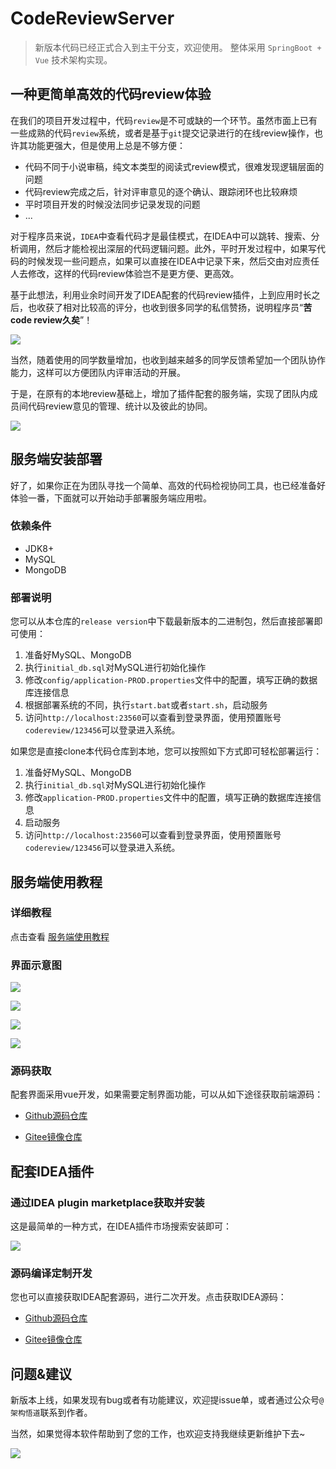 # CodeReviewServer

> 新版本代码已经正式合入到主干分支，欢迎使用。
> 整体采用 `SpringBoot + Vue` 技术架构实现。


## 一种更简单高效的代码review体验

在我们的项目开发过程中，代码`review`是不可或缺的一个环节。虽然市面上已有一些成熟的代码`review`系统，或者是基于`git`提交记录进行的在线review操作，也许其功能更强大，但是使用上总是不够方便：

- 代码不同于小说审稿，纯文本类型的阅读式review模式，很难发现逻辑层面的问题
- 代码review完成之后，针对评审意见的逐个确认、跟踪闭环也比较麻烦
- 平时项目开发的时候没法同步记录发现的问题
- ...

对于程序员来说，`IDEA`中查看代码才是最佳模式，在IDEA中可以跳转、搜索、分析调用，然后才能检视出深层的代码逻辑问题。此外，平时开发过程中，如果写代码的时候发现一些问题点，如果可以直接在IDEA中记录下来，然后交由对应责任人去修改，这样的代码review体验岂不是更方便、更高效。

基于此想法，利用业余时间开发了IDEA配套的代码review插件，上到应用时长之后，也收获了相对比较高的评分，也收到很多同学的私信赞扬，说明程序员“**苦code review久矣**”！

![](https://pics.codingcoder.cn/pics/202307222357867.png)

当然，随着使用的同学数量增加，也收到越来越多的同学反馈希望加一个团队协作能力，这样可以方便团队内评审活动的开展。

于是，在原有的本地review基础上，增加了插件配套的服务端，实现了团队内成员间代码review意见的管理、统计以及彼此的协同。

![](https://pics.codingcoder.cn/pics/202307230012353.png)

## 服务端安装部署

好了，如果你正在为团队寻找一个简单、高效的代码检视协同工具，也已经准备好体验一番，下面就可以开始动手部署服务端应用啦。

### 依赖条件

- JDK8+
- MySQL
- MongoDB

### 部署说明

您可以从本仓库的`release version`中下载最新版本的二进制包，然后直接部署即可使用：

1. 准备好MySQL、MongoDB
2. 执行`initial_db.sql`对MySQL进行初始化操作
3. 修改`config/application-PROD.properties`文件中的配置，填写正确的数据库连接信息
4. 根据部署系统的不同，执行`start.bat`或者`start.sh`，启动服务
5. 访问`http://localhost:23560`可以查看到登录界面，使用预置账号`codereview/123456`可以登录进入系统。


如果您是直接clone本代码仓库到本地，您可以按照如下方式即可轻松部署运行：

1. 准备好MySQL、MongoDB
2. 执行`initial_db.sql`对MySQL进行初始化操作
3. 修改`application-PROD.properties`文件中的配置，填写正确的数据库连接信息
4. 启动服务
5. 访问`http://localhost:23560`可以查看到登录界面，使用预置账号`codereview/123456`可以登录进入系统。


## 服务端使用教程

### 详细教程

点击查看 [服务端使用教程](https://blog.codingcoder.cn/post/codereviewserverdeploydoc.html)

### 界面示意图

![](https://pics.codingcoder.cn/pics/202307230022440.png)

![](https://pics.codingcoder.cn/pics/202307230022600.png)

![](https://pics.codingcoder.cn/pics/202307230023029.png)

![](https://pics.codingcoder.cn/pics/202307230023684.png)


### 源码获取

配套界面采用vue开发，如果需要定制界面功能，可以从如下途径获取前端源码：

- [Github源码仓库](https://github.com/veezean/CodeReviewServer_Portal)

- [Gitee镜像仓库](https://gitee.com/veezean/CodeReviewServer_Portal)


## 配套IDEA插件

### 通过IDEA plugin marketplace获取并安装

这是最简单的一种方式，在IDEA插件市场搜索安装即可：

![](https://pics.codingcoder.cn/pics/202307230017131.png)

### 源码编译定制开发

您也可以直接获取IDEA配套源码，进行二次开发。点击获取IDEA源码：

- [Github源码仓库](https://github.com/veezean/IntellijIDEA-CodeReview-Plugin)

- [Gitee镜像仓库](https://gitee.com/veezean/IntellijIDEA-CodeReview-Plugin)

## 问题&建议

新版本上线，如果发现有bug或者有功能建议，欢迎提issue单，或者通过公众号`@架构悟道`联系到作者。

当然，如果觉得本软件帮助到了您的工作，也欢迎支持我继续更新维护下去~

![](https://pics.codingcoder.cn/pics/202307231540263.png)